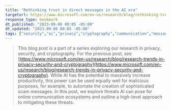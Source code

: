 ```yaml
---
title: "Rethinking trust in direct messages in the AI era"
targeturl: https://www.microsoft.com/en-us/research/blog/rethinking-trust-in-direct-messages-in-the-ai-era/
response_type: bookmark
dt_published: "2023-09-06 00:05 -05:00"
dt_updated: "2023-09-06 00:05 -05:00"
tags: ["security","ai","privacy","cryptography","communication","messaging","socialmedia","trust"]
---
```


> This blog post is a part of a series exploring our research in privacy, security, and cryptography. For the previous post, see [https://www.microsoft.com/en-us/research/blog/research-trends-in-privacy-security-and-cryptography](https://www.microsoft.com/en-us/research/blog/research-trends-in-privacy-security-and-cryptography). While AI has the potential to massively increase productivity, this power can be used equally well for malicious purposes, for example, to automate the creation of sophisticated scam messages. In this post, we explore threats AI can pose for online communication ecosystems and outline a high-level approach to mitigating these threats.